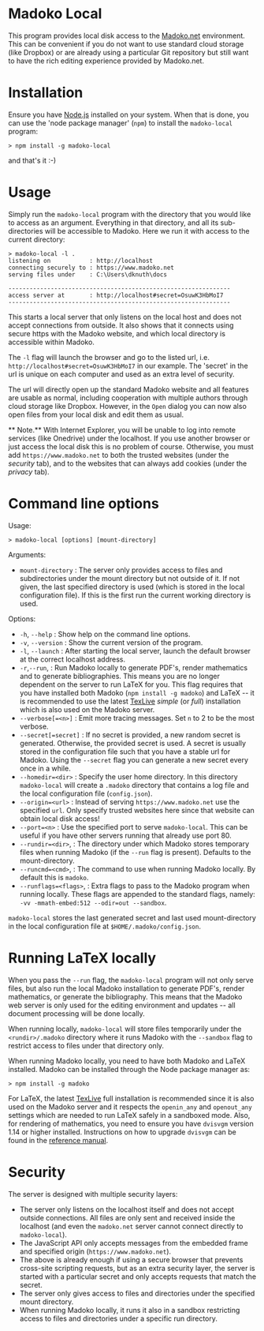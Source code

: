 <!--meta
Title 	  	: Madoko Local
Author      : Daan Leijen
-->

# Madoko Local

This program provides local disk access to the [Madoko.net] environment.
This can be convenient if you do not want to use
standard cloud storage (like Dropbox) or are already using
a particular Git repository but still want to have the
rich editing experience provided by Madoko.net.

# Installation

Ensure you have [Node.js] installed on your system. When that
is done, you can use the 'node package manager' (`npm`) to install
the `madoko-local` program:
```
> npm install -g madoko-local
```
and that's it :-)

# Usage 

Simply run the `madoko-local` program with the directory that you would
like to access as an argument. Everything in that directory, and all its 
sub-directories will be accessible to Madoko. Here we run it with access
to the current directory:
```
> madoko-local -l .
listening on           : http://localhost
connecting securely to : https://www.madoko.net
serving files under    : C:\Users\dknuth\docs

---------------------------------------------------------------
access server at       : http://localhost#secret=OsuwK3HbMoI7
---------------------------------------------------------------
```
This starts a local server that only listens on the local host and does
not accept connections from outside. It also shows that it connects using
secure https with the Madoko website, and which local directory is
accessible within Madoko.

The `-l` flag will launch the browser and go to the listed url, i.e.
`http://localhost#secret=OsuwK3HbMoI7` in our example. The 'secret' in
the url is unique on each computer and used as an extra level of
security.

The url will directly open up the standard Madoko website and all
features are usable as normal, including cooperation with multiple
authors through cloud storage like Dropbox. However, in the `Open` dialog
you can now also open files from your local disk and edit them as usual.

** Note.** With Internet Explorer, you will be unable to log into remote
services (like Onedrive) under the localhost. If you use another browser
or just access the local disk this is no problem of course. Otherwise,
you must add `https://www.madoko.net` to both the trusted websites (under
the _security_ tab), and to the websites that can always add cookies
(under the _privacy_ tab).


# Command line options

Usage:

``` { font-weight=bold }
> madoko-local [options] [mount-directory]
```

Arguments:

* `mount-directory` 
  : The server only provides access to files and subdirectories under the 
    mount directory but not outside of it. If not given, the last specified 
    directory is used (which is stored in the local configuration file). 
    If this is the first run the current working directory is used.

Options:

* `-h`, `--help`
  : Show help on the command line     options.
* `-v`, `--version`
  : Show the current version of the program.
* `-l`, `--launch`
  : After starting the local server, launch the default browser
    at the correct localhost address.
* `-r`,`--run`,
  : Run Madoko locally to generate PDF's, render mathematics and
    to generate bibliographies. This means you are no longer dependent
    on the server to run LaTeX for you. This flag requires that you have
    installed both Madoko (`npm install -g madoko`) and
    LaTeX -- it is recommended to use  the latest [TexLive] _simple_ (or _full_) 
    installation which is also used on the Madoko server.       
* `--verbose[=<n>]`
  : Emit more tracing messages. 
    Set `n` to 2 to be the most verbose.
* `--secret[=secret]`
  : If no secret is provided, a new random secret is
    generated. Otherwise, the provided secret is used.
    A secret is usually stored in the configuration file
    such that you have a stable url for Madoko. Using the
    `--secret` flag you can generate a new secret every
    once in a while.
* `--homedir=<dir>`
  : Specify the user home directory. In this directory
    `madoko-local` will create a `.madoko` directory
    that contains a log file and the local configuration
    file (`config.json`).    
* `--origin=<url>`
  : Instead of serving `https://www.madoko.net` use the
    specified `url`. Only specify trusted websites here
    since that website can obtain local disk access!    
* `--port=<n>`
  : Use the specified port to serve `madoko-local`. 
    This can be useful if you have other servers running that 
    already use port 80.
* `--rundir=<dir>`,
  : The directory under which Madoko stores temporary files when
    running Madoko (if the `--run` flag is present). Defaults to the
    mount-directory.
* `--runcmd=<cmd>`,
  : The command to use when running Madoko locally. By default this
    is `madoko`. 
* `--runflags=<flags>`,
  : Extra flags to pass to the Madoko program when running locally.
    These flags are appended to the standard flags, namely:
    `-vv -mmath-embed:512 --odir=out --sandbox`. 

`madoko-local` stores the last generated secret and last used
mount-directory in the local configuration file at
`$HOME/.madoko/config.json`.

# Running LaTeX locally

When you pass the `--run` flag, the `madoko-local` program will not
only serve files, but also run the local Madoko installation to generate
PDF's, render mathematics, or generate the bibliography. This means that
the Madoko web server is only used for the editing environment and updates
-- all document processing will be done locally. 

When running locally, `madoko-local` will store
files temporarily under the `<rundir>/.madoko` directory where it runs
Madoko with the `--sandbox` flag to restrict access to files under that
directory only. 

When running Madoko locally, you need to have both Madoko and LaTeX installed.
Madoko can be installed through the Node package manager as:
```
> npm install -g madoko
```
For LaTeX, the latest [TexLive] full installation is recommended since it
is also used on the Madoko server and it respects the `openin_any` and
`openout_any` settings which are needed to run LaTeX safely in a sandboxed mode. 
Also, for rendering of mathematics, you need to ensure you have
`dvisvgm` version 1.14 or higher installed. Instructions on how to
upgrade `dvisvgm` can be found in the [reference manual][dvisvgm].

[dvisvgm]: http://research.microsoft.com/en-us/um/people/daan/madoko/doc/reference.html#dvisvgm 

# Security

The server is designed with multiple security layers:

* The server only listens on the localhost itself and does not accept
  outside connections. All files are only sent and received inside the
  localhost (and even the `madoko.net` server cannot connect directly to
  `madoko-local`).
* The JavaScript API only accepts messages from the embedded frame and
  specified origin (`https://www.madoko.net`).
* The above is already enough if using a secure browser that prevents
  cross-site scripting requests, but as an extra security layer, the
  server is started with a particular secret and only accepts requests
  that match the secret.
* The server only gives access to files and directories under the specified
  mount directory.
* When running Madoko locally, it runs it also in a sandbox restricting access
  to files and directories under a specific run directory.


[Madoko.net]: https://www.madoko.net  "Madoko"
[Node.js]: http://nodejs.org "Node.JS"
[TexLive]: https://www.tug.org/texlive "Tex Live"